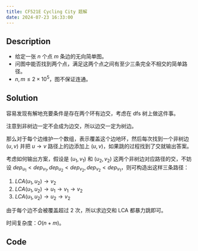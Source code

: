 ```yaml
---
title: CF521E Cycling City 题解
date: 2024-07-23 16:33:00
---
```


## Description

- 给定一张 $n$ 个点 $m$ 条边的无向简单图。
- 问图中能否找到两个点，满足这两个点之间有至少三条完全不相交的简单路径。
- $n,m \le 2 \times 10^5$，图不保证连通。

## Solution

容易发现有解地充要条件是存在两个环有边交，考虑在 dfs 树上做这件事。

注意到非树边一定不会成为边交，所以边交一定为树边。

那么对于每个边维护一个数组，表示覆盖这个边地环，然后每次找到一个非树边 $(u,v)$ 并把 $u\to v$ 路径上的边添加上 $(u,v)$，如果跳的过程找到了交就输出答案。

考虑如何输出方案，假设是 $(u_1,v_1)$ 和 $(u_2,v_2)$ 这两个非树边对应路径的交，不妨设 $dep_{u_1}<dep_{v_1},dep_{u_2}<dep_{v_2},dep_{v_2}<dep_{v_1}$，则可构造出这样三条路径：

1. $LCA(u_1,u_2)\to v_2$
2. $LCA(u_1,u_2)\to u_1\to v_1\to v_2$
3. $LCA(u_1,u_2)\to u_2\to v_2$

由于每个边不会被覆盖超过 $2$ 次，所以求边交和 LCA 都暴力跳即可。

时间复杂度：$O(n+m)$。

## Code

```cpp

```